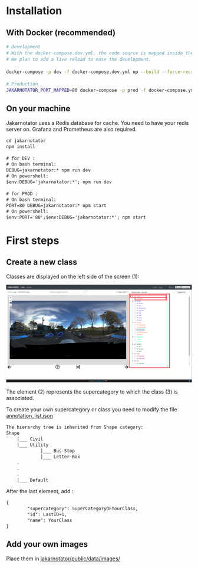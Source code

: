 # Installation

## With Docker (recommended)

```sh
# Development
# With the docker-compose.dev.yml, the code source is mapped inside the container. 
# We plan to add a live reload to ease the development.

docker-compose -p dev -f docker-compose.dev.yml up --build --force-recreate

# Production
JAKARNOTATOR_PORT_MAPPED=80 docker-compose -p prod -f docker-compose.yml up --build --force-recreate
```

## On your machine

Jakarnotator uses a Redis database for cache. You need to have your redis server on.
Grafana and Prometheus are also required.

```
cd jakarnotator
npm install

# for DEV :
# On bash terminal:
DEBUG=jakarnotator:* npm run dev
# On powershell:
$env:DEBUG='jakarnotator:*'; npm run dev

# for PROD :
# On bash terminal:
PORT=80 DEBUG=jakarnotator:* npm start
# On powershell:
$env:PORT='80';$env:DEBUG='jakarnotator:*'; npm start
```

# First steps
## Create a new class
Classes are displayed on the left side of the screen (1):
<div align="center">
  <img src="doc/jakarnotator_annotation.png" width="700px" />
</div>

The element (2) represents the supercategory to which the class (3) is associated.

To create your own supercategory or class you need to modify the file [annotation_list.json](jakarnotator/public/data/annotation_list.json)
```
The hierarchy tree is inherited from Shape category:
Shape
    |___ Civil
    |___ Utility
             |___ Bus-Stop
             |___ Letter-Box
    .
    .
    .
    |___ Default
```

After the last element, add :
```
{
        "supercategory": SuperCategoryOFYourClass,
        "id": LastID+1,
        "name": YourClass
}
```

## Add your own images
Place them in [jakarnotator/public/data/images/](jakarnotator/public/data/images/)
